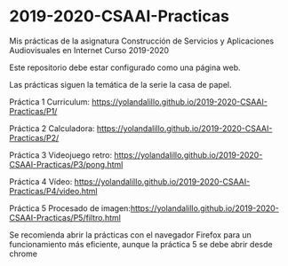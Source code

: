 # 2019-2020-CSAAI-Practicas
Mis prácticas de la asignatura Construcción de Servicios y Aplicaciones Audiovisuales en Internet
Curso 2019-2020  

Este repositorio debe estar configurado como una página web.

Las prácticas siguen la temática de la serie la casa de papel.

Práctica 1 Curriculum:
https://yolandalillo.github.io/2019-2020-CSAAI-Practicas/P1/

Práctica 2 Calculadora:
https://yolandalillo.github.io/2019-2020-CSAAI-Practicas/P2/

Práctica 3 Videojuego retro:
https://yolandalillo.github.io/2019-2020-CSAAI-Practicas/P3/pong.html

Práctica 4 Vídeo:
https://yolandalillo.github.io/2019-2020-CSAAI-Practicas/P4/video.html

Práctica 5 Procesado de imagen:https://yolandalillo.github.io/2019-2020-CSAAI-Practicas/P5/filtro.html

Se recomienda abrir la prácticas con el navegador Firefox para un funcionamiento más eficiente, aunque la práctica 5 se debe abrir desde chrome
